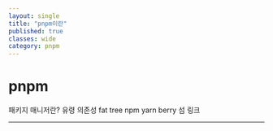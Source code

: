 ```yaml
---
layout: single
title: "pnpm이란"
published: true
classes: wide
category: pnpm
---
```


# pnpm

패키지 매니저란?
유령 의존성
fat tree
npm
yarn berry
섬 링크


---
